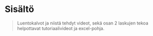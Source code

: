 # Sisältö

>Luentokalvot ja niistä tehdyt videot, sekä osan 2 laskujen tekoa helpottavat tutoriaalivideot ja excel-pohja.     

```{tableofcontents}
```
